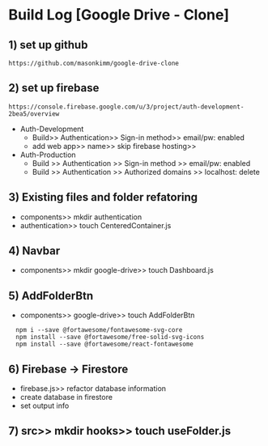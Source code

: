 # Build Log [Google Drive - Clone]

## 1) set up github

```
https://github.com/masonkimm/google-drive-clone
```

## 2) set up firebase

```
https://console.firebase.google.com/u/3/project/auth-development-2bea5/overview
```

- Auth-Development
  - Build>> Authentication>> Sign-in method>> email/pw: enabled
  - add web app>> name>> skip firebase hosting>>
- Auth-Production
  - Build >> Authentication >> Sign-in method >> email/pw: enabled
  - Build >> Authentication >> Authorized domains >> localhost: delete

## 3) Existing files and folder refatoring

- components>> mkdir authentication
- authentication>> touch CenteredContainer.js

## 4) Navbar

- components>> mkdir google-drive>> touch Dashboard.js

## 5) AddFolderBtn

- components>> google-drive>> touch AddFolderBtn

```
  npm i --save @fortawesome/fontawesome-svg-core
  npm install --save @fortawesome/free-solid-svg-icons
  npm install --save @fortawesome/react-fontawesome
```

## 6) Firebase -> Firestore

- firebase.js>> refactor database information
- create database in firestore
- set output info

## 7) src>> mkdir hooks>> touch useFolder.js
